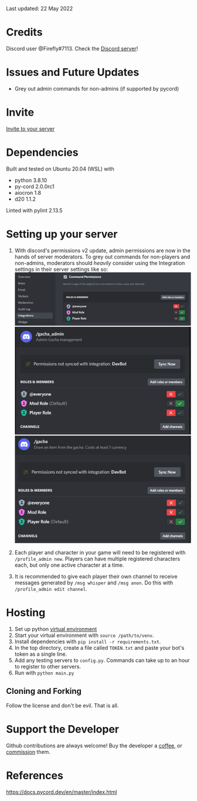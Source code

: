 Last updated: 22 May 2022

# Credits
Discord user @Firefly#7113.
Check the [Discord server](https://discord.gg/VZYKBptWFJ)!


# Issues and Future Updates
- Grey out admin commands for non-admins (if supported by pycord)


# Invite
[Invite to your server](https://discord.com/api/oauth2/authorize?client_id=517165856933937153&permissions=275146435600&scope=bot%20applications.commands)


# Dependencies
Built and tested on Ubuntu 20.04 (WSL) with 
- python 3.8.10
- py-cord 2.0.0rc1
- aiocron 1.8
- d20 1.1.2

Linted with pylint 2.13.5


# Setting up your server
1. With discord's permissions v2 update, admin permissions are now in the hands of server moderators. To grey out commands for non-players and non-admins, moderators should *heavily* consider using the Integration settings in their server settings like so:
![ex 1](./images/perms_example1.PNG)
![ex 2](./images/perms_example2.PNG)
![ex 3](./images/perms_example3.PNG)

2. Each player and character in your game will need to be registered with `/profile_admin new`. Players can have multiple registered characters each, but only one active character at a time.

3. It is recommended to give each player their own channel to receive messages generated by `/msg whisper` and `/msg anon`. Do this with `/profile_admin edit channel`.


# Hosting
1. Set up python [virtual environment](https://docs.python.org/3.8/library/venv.html)
2. Start your virtual environment with `source /path/to/venv`.
3. Install dependencies with `pip install -r requirements.txt`.
4. In the top directory, create a file called `TOKEN.txt` and paste your bot's token as a single line.
5. Add any testing servers to `config.py`. Commands can take up to an hour to register to other servers.
6. Run with `python main.py`


## Cloning and Forking
Follow the license and don't be evil. That is all.


# Support the Developer
Github contributions are always welcome! Buy the developer a [coffee](https://ko-fi.com/firefly42), or [commission](https://docs.google.com/document/d/1kM7qFBWqGsHktgrQHdCSf0HYJCfrTAa9MVsGPE8xF6A/edit?usp=sharing) them.

# References
https://docs.pycord.dev/en/master/index.html